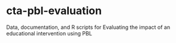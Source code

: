# cta-pbl-evaluation
Data, documentation, and R scripts for Evaluating the impact of an educational intervention using PBL
